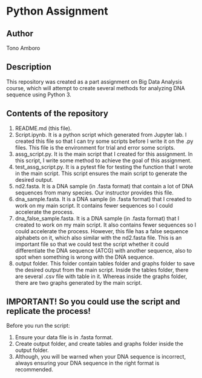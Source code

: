 # Python Assignment
## Author
Tono Amboro

## Description
This repository was created as a part assignment on Big Data Analysis course, which will attempt to create several methods for analyzing DNA sequence using Python 3.  

## Contents of the repository
1. README.md (this file).
2. Script.ipynb. It is a python script which generated from Jupyter lab. I created this file so that I can try some scripts before I write it on the .py files. This file is the environment for trial and error some scripts. 
3. assg_script.py. It is the main script that I created for this assignment. In this script, I write some method to achieve the goal of this assignment. 
4. test_assg_script.py. It is a pytest file for testing the function that I wrote in the main script. This script ensures the main script to generate the desired output. 
5. nd2.fasta. It is a DNA sample (in .fasta format) that contain a lot of DNA sequences from many species. Our instructor provides this file. 
6. dna_sample.fasta. It is a DNA sample (in .fasta format) that I created to work on my main script. It contains fewer sequences so I could accelerate the process. 
7. dna_false_sample.fasta. It is a DNA sample (in .fasta format) that I created to work on my main script. It also contains fewer sequences so I could accelerate the process. However, this file has a false sequence alphabets on it, which also similar with the nd2.fasta file. This is an important file so that we could test the script whether it could differentiate the DNA sequence (ATCG) with another sequence, also to spot when something is wrong with the DNA sequence. 
8. output folder. This folder contain tables folder and graphs folder to save the desired output from the main script. Inside the tables folder, there are several .csv file with table in it. Whereas inside the graphs folder, there are two graphs generated by the main script.

## IMPORTANT! So you could use the script and replicate the process!
Before you run the script:
1. Ensure your data file is in .fasta format.
2. Create output folder, and create tables and graphs folder inside the output folder.
3. Although, you will be warned when your DNA sequence is incorrect, always ensuring your DNA sequence in the right format is recommended.
